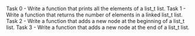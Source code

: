 Task 0 - Write a function that prints all the elements of a list_t list.
Task 1 - Write a function that returns the number of elements in a linked list_t list.
Task 2 - Write a function that adds a new node at the beginning of a list_t list.
Task 3 - Write a function that adds a new node at the end of a list_t list.

